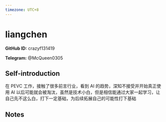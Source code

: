 ```yaml
---
timezone: UTC+8
---
```


# liangchen

**GitHub ID:** crazyf131419

**Telegram:** @McQueen0305

## Self-introduction

在 PEVC 工作，接触了很多前言行业，看到 AI 的趋势，深知不接受并开始真正使用 AI 以后可能就会被淘汰，虽然是技术小白，但是相信能通过大家一起学习，让自己先不这么白，打下一定基础，为后续拓展自己的可能性打下基础

## Notes

<!-- Content_START -->

<!-- Content_END -->
